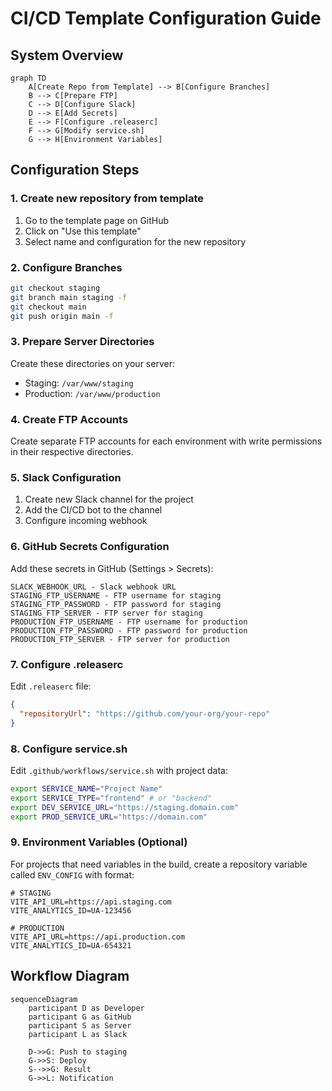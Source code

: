# CI/CD Template Configuration Guide

## System Overview
```mermaid
graph TD
    A[Create Repo from Template] --> B[Configure Branches]
    B --> C[Prepare FTP]
    C --> D[Configure Slack]
    D --> E[Add Secrets]
    E --> F[Configure .releaserc]
    F --> G[Modify service.sh]
    G --> H[Environment Variables]
```

## Configuration Steps

### 1. Create new repository from template
1. Go to the template page on GitHub
2. Click on "Use this template"
3. Select name and configuration for the new repository

### 2. Configure Branches
```bash
git checkout staging
git branch main staging -f
git checkout main
git push origin main -f
```

### 3. Prepare Server Directories
Create these directories on your server:
- Staging: `/var/www/staging`
- Production: `/var/www/production`

### 4. Create FTP Accounts
Create separate FTP accounts for each environment with write permissions in their respective directories.

### 5. Slack Configuration
1. Create new Slack channel for the project
2. Add the CI/CD bot to the channel
3. Configure incoming webhook

### 6. GitHub Secrets Configuration
Add these secrets in GitHub (Settings > Secrets):
```
SLACK_WEBHOOK_URL - Slack webhook URL
STAGING_FTP_USERNAME - FTP username for staging
STAGING_FTP_PASSWORD - FTP password for staging  
STAGING_FTP_SERVER - FTP server for staging
PRODUCTION_FTP_USERNAME - FTP username for production
PRODUCTION_FTP_PASSWORD - FTP password for production
PRODUCTION_FTP_SERVER - FTP server for production
```

### 7. Configure .releaserc
Edit `.releaserc` file:
```json
{
  "repositoryUrl": "https://github.com/your-org/your-repo"
}
```

### 8. Configure service.sh
Edit `.github/workflows/service.sh` with project data:
```bash
export SERVICE_NAME="Project Name"
export SERVICE_TYPE="frontend" # or "backend"
export DEV_SERVICE_URL="https://staging.domain.com"
export PROD_SERVICE_URL="https://domain.com"
```

### 9. Environment Variables (Optional)
For projects that need variables in the build, create a repository variable called `ENV_CONFIG` with format:
```
# STAGING
VITE_API_URL=https://api.staging.com
VITE_ANALYTICS_ID=UA-123456

# PRODUCTION  
VITE_API_URL=https://api.production.com
VITE_ANALYTICS_ID=UA-654321
```

## Workflow Diagram
```mermaid
sequenceDiagram
    participant D as Developer
    participant G as GitHub
    participant S as Server
    participant L as Slack

    D->>G: Push to staging
    G->>S: Deploy
    S-->>G: Result
    G->>L: Notification
```
